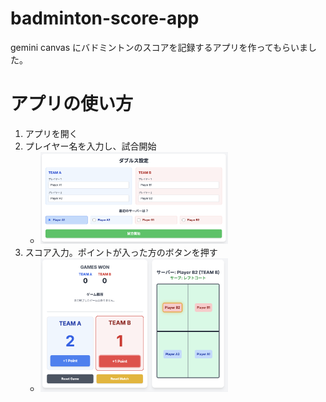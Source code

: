 # badminton-score-app
gemini canvas にバドミントンのスコアを記録するアプリを作ってもらいました。

# アプリの使い方
1. アプリを開く
2. プレイヤー名を入力し、試合開始
    - <img src="images/main-readme/badminton-score-app-doubles-%E8%A8%AD%E5%AE%9A.png" alt="badminton-score-app-doubles-設定" width="300">
3. スコア入力。ポイントが入った方のボタンを押す
    - <img src="images/main-readme/badminton-score-app-doubles-%E3%82%B9%E3%82%B3%E3%82%A2%E8%A8%98%E9%8C%B2.png" alt="badminton-score-app-doubles-スコア記録" width="300">
    